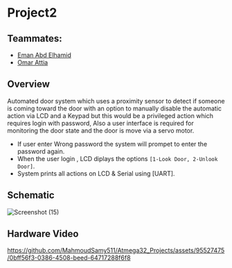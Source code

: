 # Project2 
## Teammates:
 - [Eman Abd Elhamid](https://github.com/Emanabdelhamid241)
 - [Omar Attia](https://github.com/omarattia23)
## Overview
Automated door system which uses a proximity sensor to detect if someone is coming toward the door with an option to manually disable the automatic action via LCD and a Keypad but this would be a privileged action which requires login with password, Also a user interface is required for monitoring the door state and the door is move via a servo motor.
- If user enter Wrong password the system will prompet to enter the password again.
- When the user login , LCD diplays the options `[1-Look Door, 2-Unlook Door]`.
- System prints all actions on LCD & Serial using [UART]. 
## Schematic
![Screenshot (15)](https://github.com/MahmoudSamy511/Atmega32_Projects/assets/95527475/5763e8e9-089a-4b5b-a902-fd2e6cf944e3)
## Hardware Video
https://github.com/MahmoudSamy511/Atmega32_Projects/assets/95527475/0bff56f3-0386-4508-beed-64717288f6f8

